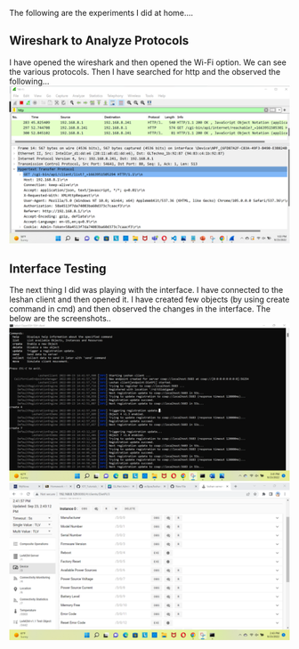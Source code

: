 The following are the experiments I did at home....

Wireshark to Analyze Protocols
-------------------------------

I have opened the wireshark and then opened the Wi-Fi option. We can see the various protocols. Then I have searched for http and the observed the following…
![image](wireshark.png)

Interface Testing
-------------------------

The next thing I did was playing with the interface. I have connected to the leshan client and then opened it. I have created few objects (by using create command in cmd) and then observed the changes in the interface. The below are the screenshots..
![image](create_objects.png)
![image](interface_test.png)
